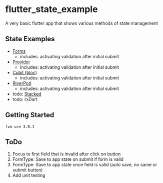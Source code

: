 # flutter_state_example

A very basic flutter app that shows various methods of state management

## State Examples

- [Forms](https://docs.flutter.dev/cookbook/forms/validation)
  - includes: activating validation after initial submit
- [Provider](https://pub.dev/packages/provider) 
  - includes: activating validation after initial submit
- [Cubit (bloc)](https://bloclibrary.dev/)
  - includes: activating validation after initial submit
- [RiverPod](https://riverpod.dev/)
  - includes: activating validation after initial submit
- todo: [Stacked](https://github.com/FilledStacks/stacked)
- todo: rxDart

## Getting Started

`fvm use 3.0.1`

## ToDo

1. Focus to first field that is invalid after click on button
2. FormType: Save to app state on submit if form is valid
3. FormType: Save to app state once field is valid (auto save, no same or submit button)
4. Add unit testing
